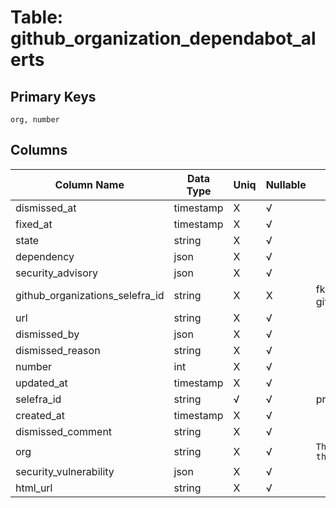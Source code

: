 # Table: github_organization_dependabot_alerts

## Primary Keys 

```
org, number
```


## Columns 

|  Column Name   |  Data Type  | Uniq | Nullable | Description | 
|  ----  | ----  | ----  | ----  | ---- | 
| dismissed_at | timestamp | X | √ |  | 
| fixed_at | timestamp | X | √ |  | 
| state | string | X | √ |  | 
| dependency | json | X | √ |  | 
| security_advisory | json | X | √ |  | 
| github_organizations_selefra_id | string | X | X | fk to github_organizations.selefra_id | 
| url | string | X | √ |  | 
| dismissed_by | json | X | √ |  | 
| dismissed_reason | string | X | √ |  | 
| number | int | X | √ |  | 
| updated_at | timestamp | X | √ |  | 
| selefra_id | string | √ | √ | primary keys value md5 | 
| created_at | timestamp | X | √ |  | 
| dismissed_comment | string | X | √ |  | 
| org | string | X | √ | `The Github Organization of the resource.` | 
| security_vulnerability | json | X | √ |  | 
| html_url | string | X | √ |  | 


